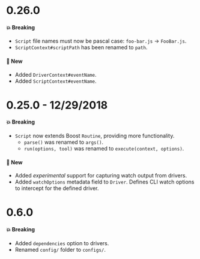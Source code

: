 # 0.26.0

#### 💥 Breaking

- `Script` file names must now be pascal case: `foo-bar.js` -> `FooBar.js`.
- `ScriptContext#scriptPath` has been renamed to `path`.

#### 🚀 New

- Added `DriverContext#eventName`.
- Added `ScriptContext#eventName`.

# 0.25.0 - 12/29/2018

#### 💥 Breaking

- `Script` now extends Boost `Routine`, providing more functionality.
  - `parse()` was renamed to `args()`.
  - `run(options, tool)` was renamed to `execute(context, options)`.

#### 🚀 New

- Added _experimental_ support for capturing watch output from drivers.
- Added `watchOptions` metadata field to `Driver`. Defines CLI watch options to intercept for the
  defined driver.

# 0.6.0

#### 💥 Breaking

- Added `dependencies` option to drivers.
- Renamed `config/` folder to `configs/`.
